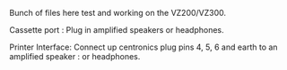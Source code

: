 

Bunch of files here test and working on the VZ200/VZ300.

Cassette port : Plug in amplified speakers or headphones.

Printer Interface: Connect up centronics plug pins 4, 5, 6 and earth to an amplified speaker : or headphones.



